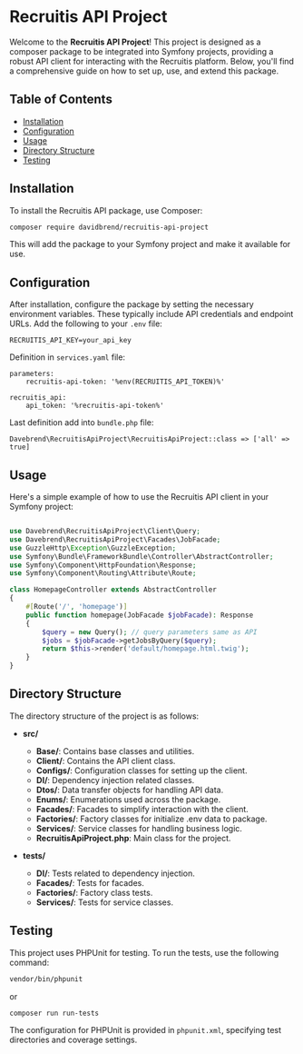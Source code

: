 
# Recruitis API Project

Welcome to the **Recruitis API Project**! This project is designed as a composer package to be integrated into Symfony projects, providing a robust API client for interacting with the Recruitis platform. Below, you'll find a comprehensive guide on how to set up, use, and extend this package.

## Table of Contents
- [Installation](#installation)
- [Configuration](#configuration)
- [Usage](#usage)
- [Directory Structure](#directory-structure)
- [Testing](#testing)

## Installation

To install the Recruitis API package, use Composer:

```bash
composer require davidbrend/recruitis-api-project
```

This will add the package to your Symfony project and make it available for use.

## Configuration

After installation, configure the package by setting the necessary environment variables. These typically include API credentials and endpoint URLs. Add the following to your `.env` file:

```
RECRUITIS_API_KEY=your_api_key
```

Definition in `services.yaml` file:

```
parameters:
    recruitis-api-token: '%env(RECRUITIS_API_TOKEN)%'

recruitis_api:
    api_token: '%recruitis-api-token%'
```

Last definition add into `bundle.php` file:

```
Davebrend\RecruitisApiProject\RecruitisApiProject::class => ['all' => true]
```

## Usage

Here's a simple example of how to use the Recruitis API client in your Symfony project:

```php

use Davebrend\RecruitisApiProject\Client\Query;
use Davebrend\RecruitisApiProject\Facades\JobFacade;
use GuzzleHttp\Exception\GuzzleException;
use Symfony\Bundle\FrameworkBundle\Controller\AbstractController;
use Symfony\Component\HttpFoundation\Response;
use Symfony\Component\Routing\Attribute\Route;

class HomepageController extends AbstractController
{
    #[Route('/', 'homepage')]
    public function homepage(JobFacade $jobFacade): Response
    {
        $query = new Query(); // query parameters same as API 
        $jobs = $jobFacade->getJobsByQuery($query);
        return $this->render('default/homepage.html.twig');
    }
}
```

## Directory Structure

The directory structure of the project is as follows:

- **src/**
  - **Base/**: Contains base classes and utilities.
  - **Client/**: Contains the API client class.
  - **Configs/**: Configuration classes for setting up the client.
  - **DI/**: Dependency injection related classes.
  - **Dtos/**: Data transfer objects for handling API data.
  - **Enums/**: Enumerations used across the package.
  - **Facades/**: Facades to simplify interaction with the client.
  - **Factories/**: Factory classes for initialize .env data to package.
  - **Services/**: Service classes for handling business logic.
  - **RecruitisApiProject.php**: Main class for the project.

- **tests/**
  - **DI/**: Tests related to dependency injection.
  - **Facades/**: Tests for facades.
  - **Factories/**: Factory class tests.
  - **Services/**: Tests for service classes.

## Testing

This project uses PHPUnit for testing. To run the tests, use the following command:

```bash
vendor/bin/phpunit
```

or

```
composer run run-tests
```

The configuration for PHPUnit is provided in `phpunit.xml`, specifying test directories and coverage settings.
